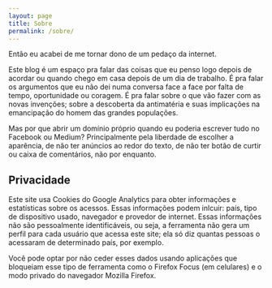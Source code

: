 ```yaml
---
layout: page
title: Sobre
permalink: /sobre/
---
```


Então eu acabei de me tornar dono de um pedaço da internet. 

Este blog é um espaço pra falar das coisas que eu penso logo depois de acordar ou quando chego em casa depois de um dia de trabalho.
É pra falar os argumentos que eu não dei numa conversa face a face por falta de tempo, oportunidade ou coragem.
É pra falar sobre o que vão fazer com as novas invenções; sobre a descoberta da antimatéria e suas implicações na emancipação do homem das grandes populações.

Mas por que abrir um domínio próprio quando eu poderia escrever tudo no Facebook ou Medium?
Principalmente pela liberdade de escolher a aparência, de não ter anúncios ao redor do texto, de não ter botão de curtir ou caixa de comentários, não por enquanto.

## Privacidade

Este site usa Cookies do Google Analytics para obter informações e estatísticas sobre os
acessos.
Essas informações podem inlcuir: país, tipo de dispositivo usado, navegador e provedor de
internet.
Essas informações não são pessoalmente identificáveis, ou seja, a ferramenta não gera um
perfil para cada usuário que acessa este site; ela só diz quantas pessoas o acessaram de
determinado país, por exemplo. 

Você pode optar por não ceder esses dados usando aplicações que bloqueiam esse tipo de ferramenta como o Firefox Focus (em celulares) e o modo privado do navegador Mozilla Firefox.
